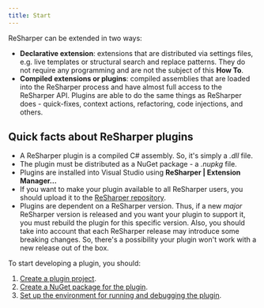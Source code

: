 ```yaml
---
title: Start
---
```


ReSharper can be extended in two ways:
* **Declarative extension**: extensions that are distributed via settings files, e.g. live templates or structural search and replace patterns. They do not require any programming and are not the subject of this **How To**. 
* **Compiled extensions or plugins**: compiled assemblies that are loaded into the ReSharper process and have almost full access to the ReSharper API. Plugins are able to do the same things as ReSharper does - quick-fixes, context actions, refactoring, code injections, and others.

## Quick facts about ReSharper plugins
* A ReSharper plugin is a compiled C# assembly.  So, it's simply a *.dll* file.
* The plugin must be distributed as a NuGet package - a *.nupkg* file.
* Plugins are installed into Visual Studio using **ReSharper &#124; Extension Manager...**
* If you want to make your plugin available to all ReSharper users, you should upload it to the [ReSharper repository](https://resharper-plugins.jetbrains.com).
* Plugins are dependent on a ReSharper version. Thus, if a new *major* ReSharper version is released and you want your plugin to support it, you must rebuild the plugin for this specific version. Also, you should take into account that each ReSharper release may introduce some breaking changes. So, there's a possibility your plugin won't work with a new release out of the box.

To start developing a plugin, you should:
1. [Create a plugin project](/HowTo/Start/CreateProject.md).
2. [Create a NuGet package for the plugin](/HowTo/Start/CreateNuGetPackageForPlugin.md).
3. [Set up the environment for running and debugging the plugin](/HowTo/Start/SetUpEnvironment.md).
